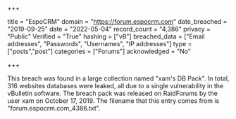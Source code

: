 +++

title = "EspoCRM"
domain = "https://forum.espocrm.com"
date_breached = "2019-09-25"
date = "2022-05-04"
record_count = "4,386"
privacy = "Public"
Verified = "True"
hashing = ["vB"]
breached_data = ["Email addresses", "Passwords", "Usernames", "IP addresses"]
type = ["posts","post"]
categories = ["Forums"]
acknowledged = "No"


+++


This breach was found in a large collection named "xam's DB Pack". In total, 316 websites databases were leaked, all due to a single vulnerability in the vBulletin software. The breach pack was released on RaidForums by the user xam on October 17, 2019. The filename that this entry comes from is "forum.espocrm.com_4386.txt".

